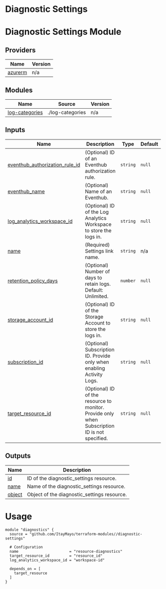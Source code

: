 # Diagnostic Settings

<!-- BEGIN_TF_DOCS -->
# Diagnostic Settings Module

## Providers

| Name | Version |
|------|---------|
| <a name="provider_azurerm"></a> [azurerm](#provider\_azurerm) | n/a |

## Modules

| Name | Source | Version |
|------|--------|---------|
| <a name="module_log-categories"></a> [log-categories](#module\_log-categories) | ./log-categories | n/a |

## Inputs

| Name | Description | Type | Default | Required |
|------|-------------|------|---------|:--------:|
| <a name="input_eventhub_authorization_rule_id"></a> [eventhub\_authorization\_rule\_id](#input\_eventhub\_authorization\_rule\_id) | (Optional) ID of an Eventhub authorization rule. | `string` | `null` | no |
| <a name="input_eventhub_name"></a> [eventhub\_name](#input\_eventhub\_name) | (Optional) Name of an Eventhub. | `string` | `null` | no |
| <a name="input_log_analytics_workspace_id"></a> [log\_analytics\_workspace\_id](#input\_log\_analytics\_workspace\_id) | (Optional) ID of the Log Analytics Workspace to store the logs in. | `string` | `null` | no |
| <a name="input_name"></a> [name](#input\_name) | (Required) Settings link name. | `string` | n/a | yes |
| <a name="input_retention_policy_days"></a> [retention\_policy\_days](#input\_retention\_policy\_days) | (Optional) Number of days to retain logs. Default: Unlimited. | `number` | `null` | no |
| <a name="input_storage_account_id"></a> [storage\_account\_id](#input\_storage\_account\_id) | (Optional) ID of the Storage Account to store the logs in. | `string` | `null` | no |
| <a name="input_subscription_id"></a> [subscription\_id](#input\_subscription\_id) | (Optional) Subscription ID. Provide only when enabling Activity Logs. | `string` | `null` | no |
| <a name="input_target_resource_id"></a> [target\_resource\_id](#input\_target\_resource\_id) | (Optional) ID of the resource to monitor. Provide only when Subscription ID is not specified. | `string` | `null` | no |

## Outputs

| Name | Description |
|------|-------------|
| <a name="output_id"></a> [id](#output\_id) | ID of the diagnostic\_settings resource. |
| <a name="output_name"></a> [name](#output\_name) | Name of the diagnostic\_settings resource. |
| <a name="output_object"></a> [object](#output\_object) | Object of the diagnostic\_settings resource. |

# Usage

```
module "diagnostics" {
  source = "github.com/ItayMayo/terraform-modules//diagnostic-settings"

  # Configuration
  name                       = "resource-diagnostics"
  target_resource_id         = "resource_id"
  log_analytics_workspace_id = "workspace-id"

  depends_on = [
    target_resource
  ]
}
```
<!-- END_TF_DOCS -->